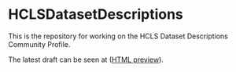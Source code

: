 HCLSDatasetDescriptions
=======================

This is the repository for working on the HCLS Dataset Descriptions Community Profile.

The latest draft can be seen at ([HTML preview](http://htmlpreview.github.io/?https://github.com/joejimbo/HCLSDatasetDescriptions/blob/master/Overview.html)).
